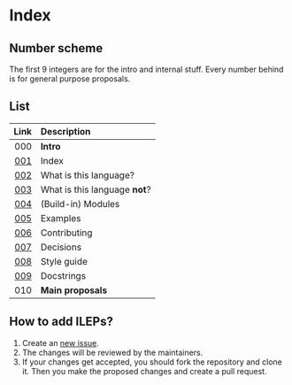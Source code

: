 # Index

## Number scheme

The first 9 integers are for the intro and internal stuff. Every number behind is for general purpose proposals.

## List

|                                                                  Link | Description                    |
| --------------------------------------------------------------------: | :----------------------------- |
|                                                                   000 | **Intro**                      |
|                                                   [001](Intro/001.md) | Index                          |
|                                                   [002](Intro/002.md) | What is this language?         |
|                                                   [003](Intro/003.md) | What is this language **not**? |
|                                                   [004](Intro/004.md) | (Build-in) Modules             |
|                                                   [005](Intro/005.md) | Examples                       |
| [006](https://i-language-rust.readthedocs.io/en/latest/CONTRIBUTING/) | Contributing                   |
|                                                   [007](Intro/007.md) | Decisions                      |
|                                                   [008](Intro/008.md) | Style guide                    |
|                                                   [009](Intro/009.md) | Docstrings                     |
|                                                                   010 | **Main proposals**             |

## How to add ILEPs?

1. Create an [new issue](https://github.com/I-Language-Development/I-Language-Enhancement-Proposals/issues/new).
2. The changes will be reviewed by the maintainers.
3. If your changes get accepted, you should fork the repository and clone it. Then you make the proposed changes and create a pull request.
